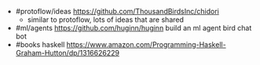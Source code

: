 - #protoflow/ideas https://github.com/ThousandBirdsInc/chidori
	- similar to protoflow, lots of ideas that are shared
- #ml/agents https://github.com/huginn/huginn build an ml agent bird chat bot
- #books haskell https://www.amazon.com/Programming-Haskell-Graham-Hutton/dp/1316626229